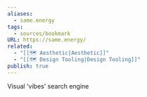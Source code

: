 ```yaml
---
aliases:
  - same.energy
tags:
  - sources/bookmark
URL: https://same.energy/
related:
  - "[[🗺️ Aesthetic|Aesthetic]]"
  - "[[🗺️ Design Tooling|Design Tooling]]"
publish: true
---
```


Visual 'vibes' search engine
